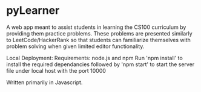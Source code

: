 # pyLearner
A web app meant to assist students in learning the CS100 curriculum by providing 
them practice problems. These problems are presented similarly to LeetCode/HackerRank
so that students can familiarize themselves with problem solving when given limited editor 
functionality.

Local Deployment:
Requirements: node.js and npm
Run 'npm install' to install the required dependancies followed by 'npm start' to start the server file under local host with the port 10000

Written primarily in Javascript.